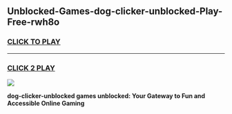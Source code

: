 
## Unblocked-Games-dog-clicker-unblocked-Play-Free-rwh8o
<h3>
<a href="https://premium76.site?title=dog-clicker-unblocked&ref=23A">CLICK TO PLAY</a></h3>
<hr>

<h3>
<a href="https://premium76.site?title=dog-clicker-unblocked&ref=23A">CLICK 2 PLAY</a>
  
</h3>

<a href="https://premium76.site?title=dog-clicker-unblocked&ref=23A"><img src="https://clearcache.store/games.png"></a>


**dog-clicker-unblocked games unblocked: Your Gateway to Fun and Accessible Online Gaming**
